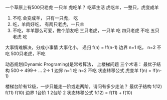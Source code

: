 一个草原上有500只老虎  一只羊
虎吃羊？
吃草生活 
虎吃羊，一整只，虎变成羊

1. 不吃 会变成羊，
   只有一只虎， 吃
2. 吃，羊肉好吃， 
   有两只老虎，一只羊
3. 不吃，羊羊那么可爱，做个朋友吧 
   三只老虎，一只羊 吃
   四只老虎 不吃
   五只老虎 吃

 大事情难解决，分成小事情
 大事化小， 递归
 f(n) = !f(n-1)
 边界 n=1 吃， n=2 不吃 
 500只老虎，不吃


 动态规划(Dynamic Programing)是常考算法， 上楼梯问题
 三个术语：
        最优子结构   500-> 499-> ... 2-> 1
        边界   n=1 吃  n=2 不吃
        状态转移公式   虎变羊  f(n) = !f(n-1)


 楼梯台阶有12级，一步只能走一阶或走两阶，请问有多少走法？
 最优子结构   f(12)   f(11) f(10)
 边界   1台阶  1
        2台阶  2
 状态转移公式 f(12) = f(11) + f(10)
